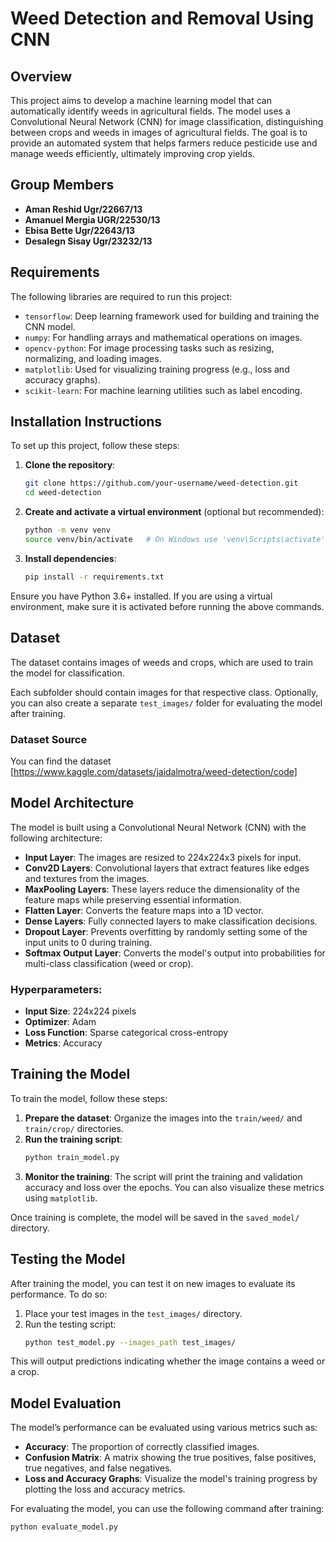 # Weed Detection and Removal Using CNN

## Overview
This project aims to develop a machine learning model that can automatically identify weeds in agricultural fields. The model uses a Convolutional Neural Network (CNN) for image classification, distinguishing between crops and weeds in images of agricultural fields. The goal is to provide an automated system that helps farmers reduce pesticide use and manage weeds efficiently, ultimately improving crop yields.



## Group Members
- **Aman Reshid     Ugr/22667/13**
- **Amanuel Mergia  UGR/22530/13**
- **Ebisa Bette     Ugr/22643/13**
- **Desalegn Sisay  Ugr/23232/13**



## Requirements
The following libraries are required to run this project:

- `tensorflow`: Deep learning framework used for building and training the CNN model.
- `numpy`: For handling arrays and mathematical operations on images.
- `opencv-python`: For image processing tasks such as resizing, normalizing, and loading images.
- `matplotlib`: Used for visualizing training progress (e.g., loss and accuracy graphs).
- `scikit-learn`: For machine learning utilities such as label encoding.



## Installation Instructions
To set up this project, follow these steps:

1. **Clone the repository**:
    ```bash
    git clone https://github.com/your-username/weed-detection.git
    cd weed-detection
    ```

2. **Create and activate a virtual environment** (optional but recommended):
    ```bash
    python -m venv venv
    source venv/bin/activate   # On Windows use 'venv\Scripts\activate'
    ```

3. **Install dependencies**:
    ```bash
    pip install -r requirements.txt
    ```

Ensure you have Python 3.6+ installed. If you are using a virtual environment, make sure it is activated before running the above commands.



## Dataset
The dataset contains images of weeds and crops, which are used to train the model for classification. 


Each subfolder should contain images for that respective class. Optionally, you can also create a separate `test_images/` folder for evaluating the model after training.




### Dataset Source
You can find the dataset [https://www.kaggle.com/datasets/jaidalmotra/weed-detection/code]


## Model Architecture
The model is built using a Convolutional Neural Network (CNN) with the following architecture:

- **Input Layer**: The images are resized to 224x224x3 pixels for input.
- **Conv2D Layers**: Convolutional layers that extract features like edges and textures from the images.
- **MaxPooling Layers**: These layers reduce the dimensionality of the feature maps while preserving essential information.
- **Flatten Layer**: Converts the feature maps into a 1D vector.
- **Dense Layers**: Fully connected layers to make classification decisions.
- **Dropout Layer**: Prevents overfitting by randomly setting some of the input units to 0 during training.
- **Softmax Output Layer**: Converts the model's output into probabilities for multi-class classification (weed or crop).



### Hyperparameters:
- **Input Size**: 224x224 pixels
- **Optimizer**: Adam
- **Loss Function**: Sparse categorical cross-entropy
- **Metrics**: Accuracy



## Training the Model
To train the model, follow these steps:

1. **Prepare the dataset**: Organize the images into the `train/weed/` and `train/crop/` directories.
2. **Run the training script**:
    ```bash
    python train_model.py
    ```
3. **Monitor the training**: The script will print the training and validation accuracy and loss over the epochs. You can also visualize these metrics using `matplotlib`.

Once training is complete, the model will be saved in the `saved_model/` directory.



## Testing the Model
After training the model, you can test it on new images to evaluate its performance. To do so:

1. Place your test images in the `test_images/` directory.
2. Run the testing script:
    ```bash
    python test_model.py --images_path test_images/
    ```

This will output predictions indicating whether the image contains a weed or a crop.



## Model Evaluation
The model’s performance can be evaluated using various metrics such as:

- **Accuracy**: The proportion of correctly classified images.
- **Confusion Matrix**: A matrix showing the true positives, false positives, true negatives, and false negatives.
- **Loss and Accuracy Graphs**: Visualize the model's training progress by plotting the loss and accuracy metrics.

For evaluating the model, you can use the following command after training:
```bash
python evaluate_model.py
